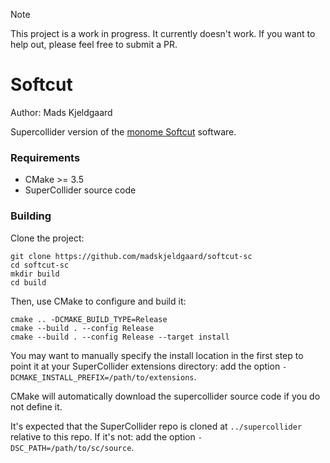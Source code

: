> [!NOTE]
> This project is a work in progress. It currently doesn't work. If you want to help out, please feel free to submit a PR.

# Softcut

Author: Mads Kjeldgaard

Supercollider version of the [monome Softcut](https://github.com/monome/softcut-lib) software.

### Requirements

- CMake >= 3.5
- SuperCollider source code

### Building

Clone the project:

    git clone https://github.com/madskjeldgaard/softcut-sc
    cd softcut-sc
    mkdir build
    cd build

Then, use CMake to configure and build it:

    cmake .. -DCMAKE_BUILD_TYPE=Release
    cmake --build . --config Release
    cmake --build . --config Release --target install

You may want to manually specify the install location in the first step to point it at your
SuperCollider extensions directory: add the option `-DCMAKE_INSTALL_PREFIX=/path/to/extensions`.


CMake will automatically download the supercollider source code if you do not define it.

It's expected that the SuperCollider repo is cloned at `../supercollider` relative to this repo. If
it's not: add the option `-DSC_PATH=/path/to/sc/source`.

